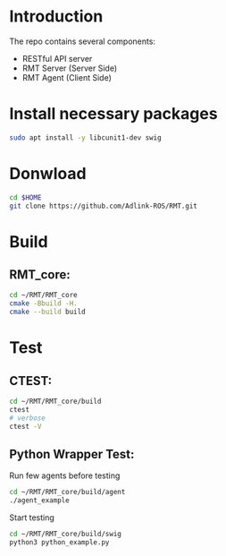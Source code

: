 # Introduction

The repo contains several components:

* RESTful API server
* RMT Server (Server Side)
* RMT Agent (Client Side)

# Install necessary packages

```bash
sudo apt install -y libcunit1-dev swig
```

# Donwload

```bash
cd $HOME
git clone https://github.com/Adlink-ROS/RMT.git
```

# Build

## RMT_core:

```bash
cd ~/RMT/RMT_core
cmake -Bbuild -H.
cmake --build build
```

# Test

## CTEST:
```bash
cd ~/RMT/RMT_core/build
ctest
# verbose
ctest -V
```

## Python Wrapper Test:
Run few agents before testing
```bash
cd ~/RMT/RMT_core/build/agent
./agent_example
```

Start testing
```bash
cd ~/RMT/RMT_core/build/swig
python3 python_example.py
```
